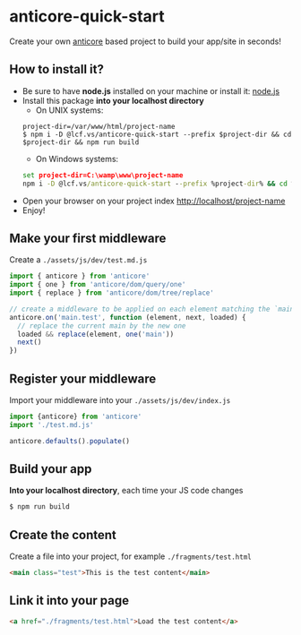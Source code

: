 # anticore-quick-start

Create your own [anticore](https://github.com/Lcfvs/anticore) based project to build your app/site in seconds!

## How to install it?

* Be sure to have **node.js** installed on your machine or install it: [node.js](https://nodejs.org/en/download/)
* Install this package **into your localhost directory**
  * On UNIX systems:
  ```shell
  project-dir=/var/www/html/project-name
  $ npm i -D @lcf.vs/anticore-quick-start --prefix $project-dir && cd $project-dir && npm run build
  ```
  * On Windows systems:
  ```cmd
  set project-dir=C:\wamp\www\project-name
  npm i -D @lcf.vs/anticore-quick-start --prefix %project-dir% && cd %project-dir% && npm run build
  ```
* Open your browser on your project index [http://localhost/project-name](http://localhost/project-name)
* Enjoy!

## Make your first middleware

Create a `./assets/js/dev/test.md.js`

```js
import { anticore } from 'anticore'
import { one } from 'anticore/dom/query/one'
import { replace } from 'anticore/dom/tree/replace'

// create a middleware to be applied on each element matching the `main.test` selector
anticore.on('main.test', function (element, next, loaded) {
  // replace the current main by the new one
  loaded && replace(element, one('main'))
  next() 
})
```

## Register your middleware

Import your middleware into your `./assets/js/dev/index.js`

```js
import {anticore} from 'anticore'
import './test.md.js'

anticore.defaults().populate()
```

## Build your app

**Into your localhost directory**, each time your JS code changes
```cmd
$ npm run build
```

## Create the content

Create a file into your project, for example `./fragments/test.html`

```html
<main class="test">This is the test content</main>
```

## Link it into your page

```html
<a href="./fragments/test.html">Load the test content</a>
```

